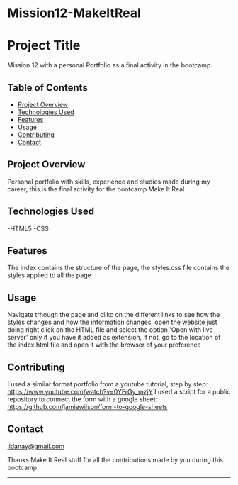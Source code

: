 # Mission12-MakeItReal

# Project Title

Mission 12 with a personal Portfolio as a final activity in the bootcamp.

## Table of Contents

- [Project Overview](#project-overview)
- [Technologies Used](#technologies-used)
- [Features](#features)
- [Usage](#usage)
- [Contributing](#contributing)
- [Contact](#contact)

## Project Overview

Personal portfolio with skills, experience and studies made during my career, this is the final activity for the bootcamp Make It Real


## Technologies Used

-HTML5
-CSS

## Features

The index contains the structure of the page, the styles.css file contains the styles applied to all the page

## Usage

Navigate trhough the page and clikc on the different links to see how the styles changes and how the information changes, open the website just doing right click on the HTML file and select the option 'Open with live server' only if you have it added as extension, if not, go to the location of the index.html file and open it with the browser of your preference

## Contributing

I used a similar format portfolio from a youtube tutorial, step by step: https://www.youtube.com/watch?v=0YFrGy_mzjY
I used a script for a public repository to connect the form with a google sheet: https://github.com/jamiewilson/form-to-google-sheets

## Contact

lidanay@gmail.com

Thanks Make It Real stuff for all the contributions made by you during this bootcamp

---
